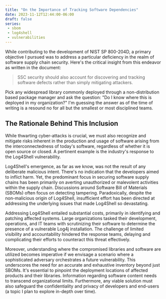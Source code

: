 ```yaml
---
title: "On the Importance of Tracking Software Dependencies"
date: 2023-11-12T12:44:00-06:00
draft: false
series:
 - sbom
 - log4shell
 - vulnerabilities
---
```


While contributing to the development of NIST SP 800-204D, a primary objective I pursued was to address a particular deficiency in the realm of software supply chain security. Here's the critical insight from this endeavor as written in the document:

> SSC security should also account for discovering and tracking software defects rather than simply mitigating attackers.

Pick any widespread library commonly deployed through a non-distribution based package manager and ask the question: "Do I know where this is deployed in my organization?" I'm guessing the answer as of the time of writing is a resound no for all but the smallest or most disciplined teams.

## The Rationale Behind This Inclusion

While thwarting cyber-attacks is crucial, we must also recognize and mitigate risks inherent in the production and usage of software arising from the interconnectedness of today's software, regardless of whether it is open source or closed. A pertinent example is the industry's response to the Log4Shell vulnerability.

Log4Shell's emergence, as far as we know, was not the result of any deliberate malicious intent. There's no indication that the developers aimed to inflict harm. Yet, the predominant focus in securing software supply chains has been primarily on averting unauthorized or malevolent activities within the supply chain. Discussions around Software Bill of Materials (SBOMs) often focus on detecting tampering. Paradoxically, despite the non-malicious origin of Log4Shell, insufficient effort has been directed at addressing the underlying issues that made Log4Shell so devastating.

Addressing Log4Shell entailed substantial costs, primarily in identifying and patching affected systems. Large organizations tasked their development, operations, and IT teams with scrutinizing their software to determine the presence of a vulnerable Log4j installation. The challenge of limited visibility and accountability hindered the response teams, delaying and complicating their efforts to counteract this threat effectively.

Moreover, understanding where the compromised libraries and software are utilized becomes imperative if we envisage a scenario where a sophisticated adversary orchestrates a future vulnerability. This underscores the need for an accurate and exhaustive inventory beyond just SBOMs. It's essential to pinpoint the deployment locations of affected products and their libraries. Information regarding software content needs to transcend organizational limits. Furthermore, any viable solution must also safeguard the confidentiality and privacy of developers and end-users (a topic I plan to explore in-depth over time).
